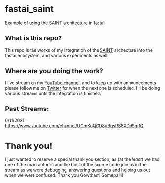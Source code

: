 # fastai_saint
Example of using the SAINT architecture in fastai

## What is this repo?

This repo is the works of my integration of the [SAINT](https://github.com/somepago/saint) archecture into the fastai ecosystem, and various experiments as well.

## Where are you doing the work?

I live stream on my [YouTube channel](https://www.youtube.com/channel/UCmKoQOD8uBqsRS8XDdSgrlQ), and to keep up with announcements please follow me on [Twitter](https://twitter.com/TheZachMueller) for when the next one is scheduled. I'll be doing various streams until the integration is finished. 

## Past Streams:

6/11/2021: https://www.youtube.com/channel/UCmKoQOD8uBqsRS8XDdSgrlQ

# Thank you!
I just wanted to reserve a special thank you section, as (at the *least*) we had one of the main authors and the host of the source code join us in the stream as we were debugging, answering questions and helping us out when we were confused. Thank you Gowthami Somepalli!
